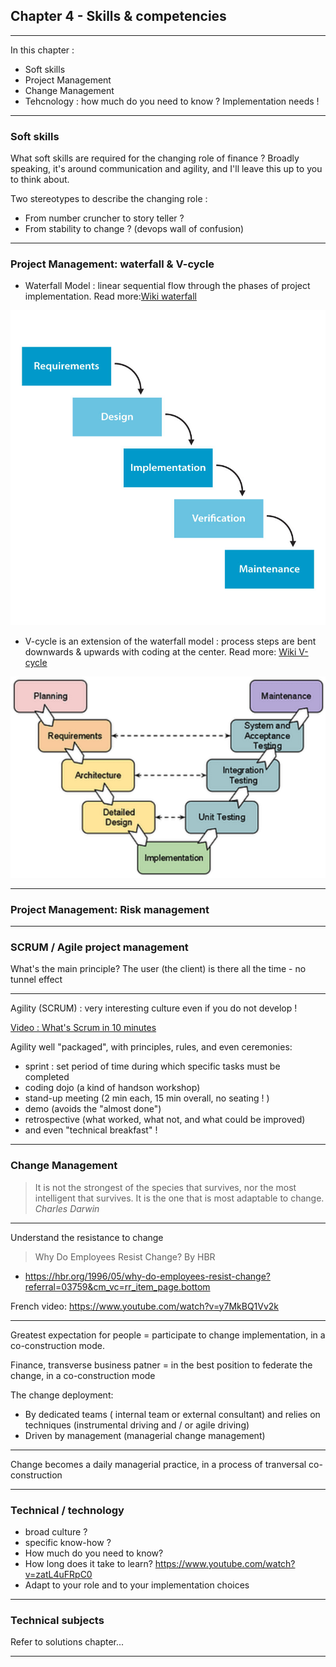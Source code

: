 ## Chapter 4 - Skills & competencies

----

In this chapter :
- Soft skills
- Project Management 
- Change Management
- Tehcnology : how much do you need to know ? Implementation needs ! 

----

### Soft skills

What soft skills are required for the changing role of finance ? 
Broadly speaking, it's around communication and agility, and I'll leave this up to you to think about.  

Two stereotypes to describe the changing role :
- From number cruncher to story teller ?
- From stability to change ? (devops wall of confusion)

----

### Project Management: waterfall & V-cycle

- Waterfall Model : linear sequential flow through the phases of project implementation. 
Read more:[Wiki waterfall](https://en.wikipedia.org/wiki/Waterfall_model)

<img src="images/waterfall.jpg" style="background:none; border:none; box-shadow:none;"/>

- V-cycle is an extension of the waterfall model : process steps are bent downwards & upwards with coding at the center. 
Read more: [Wiki V-cycle](https://en.wikipedia.org/wiki/V-Model_%28software_development%29)
<img src="images/vcycle.png" style="background:none; border:none; box-shadow:none;"/> 

----

### Project Management: Risk management

----

### SCRUM / Agile project management

What's the main principle?
The user (the client) is there all the time - no tunnel effect

----

Agility (SCRUM) : very interesting culture even if you do not develop ! 

[Video : What's Scrum in 10 minutes](https://youtu.be/XU0llRltyFM)

Agility well "packaged", with principles, rules, and even ceremonies:
- sprint : set period of time during which specific tasks must be completed
- coding dojo (a kind of handson workshop)
- stand-up meeting (2 min each, 15 min overall, no seating ! )
- demo (avoids the "almost done")
- retrospective (what worked, what not, and what could be improved)
- and even "technical breakfast" ! 

----

### Change Management

> It is not the strongest of the species that survives, nor the most intelligent that survives. It is the one that is most adaptable to change. *Charles Darwin*

----

Understand the resistance to change

> Why Do Employees Resist Change? By HBR  
- https://hbr.org/1996/05/why-do-employees-resist-change?referral=03759&cm_vc=rr_item_page.bottom

French video: https://www.youtube.com/watch?v=y7MkBQ1Vv2k

----

Greatest expectation for people = participate to change implementation, in a co-construction mode.  

Finance, transverse business patner = in the best position to federate the change, in a co-construction mode

The change deployment: 
- By dedicated teams ( internal team or external consultant) and relies on techniques (instrumental driving and / or agile driving)
- Driven by management (managerial change management)

----

Change becomes a daily managerial practice, in a process of tranversal co-construction

----


### Technical / technology 

- broad culture ?
- specific know-how ?
- How much do you need to know?
- How long does it take to learn? https://www.youtube.com/watch?v=zatL4uFRpC0
- Adapt to your role and to your implementation choices

----

### Technical subjects

Refer to solutions chapter...

----




